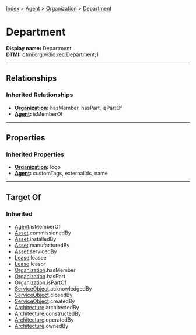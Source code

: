 [Index](../../index.md) > [Agent](../Agent.md) > [Organization](Organization.md) > [Department](#)
# Department

**Display name:** Department<br />
**DTMI:** dtmi:org:w3id:rec:Department;1

---

## Relationships

### Inherited Relationships
* **[Organization](Organization.md):** hasMember, hasPart, isPartOf
* **[Agent](../Agent.md):** isMemberOf

---

## Properties

### Inherited Properties
* **[Organization](Organization.md):** logo
* **[Agent](../Agent.md):** customTags, externalIds, name

---

## Target Of
### Inherited
* [Agent](../Agent.md).isMemberOf
* [Asset](../../Asset/Asset.md).commissionedBy
* [Asset](../../Asset/Asset.md).installedBy
* [Asset](../../Asset/Asset.md).manufacturedBy
* [Asset](../../Asset/Asset.md).servicedBy
* [Lease](../../Event/Lease.md).leasee
* [Lease](../../Event/Lease.md).leasor
* [Organization](Organization.md).hasMember
* [Organization](Organization.md).hasPart
* [Organization](Organization.md).isPartOf
* [ServiceObject](../../Information/ServiceObject/ServiceObject.md).acknowledgedBy
* [ServiceObject](../../Information/ServiceObject/ServiceObject.md).closedBy
* [ServiceObject](../../Information/ServiceObject/ServiceObject.md).createdBy
* [Architecture](../../Space/Architecture/Architecture.md).architectedBy
* [Architecture](../../Space/Architecture/Architecture.md).constructedBy
* [Architecture](../../Space/Architecture/Architecture.md).operatedBy
* [Architecture](../../Space/Architecture/Architecture.md).ownedBy
